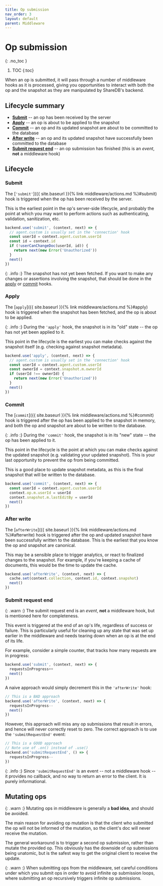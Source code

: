 ```yaml
---
title: Op submission
nav_order: 3
layout: default
parent: Middleware
---
```


# Op submission
{: .no_toc }

1. TOC
{:toc}

When an op is submitted, it will pass through a number of middleware hooks as it is processed, giving you opportunities to interact with both the op and the snapshot as they are manipulated by ShareDB's backend.

## Lifecycle summary

 - [**Submit**](#submit) -- an op has been received by the server
 - [**Apply**](#apply) -- an op is about to be applied to the snapshot
 - [**Commit**](#commit) -- an op and its updated snapshot are about to be committed to the database
 - [**After write**](#after-write) -- an op and its updated snapshot have successfully been committed to the database
 - [**Submit request end**](#submit-request-end) -- an op submission has finished (this is an _event_, **not** a middleware hook)

## Lifecycle

### Submit

The [`'submit'`]({{ site.baseurl }}{% link middleware/actions.md %}#submit) hook is triggered when the op has been received by the server.

This is the earliest point in the op's server-side lifecycle, and probably the point at which you may want to perform actions such as authenticating, validation, sanitization, etc.

```js
backend.use('submit', (context, next) => {
  // agent.custom is usually set in the 'connection' hook
  const userId = context.agent.custom.userId
  const id = context.id
  if (!userCanChangeDoc(userId, id)) {
    return next(new Error('Unauthorized'))
  }
  next()
})
```

{: .info :}
The snapshot has not yet been fetched. If you want to make any changes or assertions involving the snapshot, that should be done in the [apply](#apply) or [commit](#commit) hooks.

### Apply

The [`apply`]({{ site.baseurl }}{% link middleware/actions.md %}#apply) hook is triggered when the snapshot has been fetched, and the op is about to be applied.

{: .info :}
During the `'apply'` hook, the snapshot is in its "old" state -- the op has not yet been applied to it.

This point in the lifecycle is the earliest you can make checks against the snapshot itself (e.g. checking against snapshot metadata).

```js
backend.use('apply', (context, next) => {
  // agent.custom is usually set in the 'connection' hook
  const userId = context.agent.custom.userId
  const ownerId = context.snapshot.m.ownerId
  if (userId !== ownerId) {
    return next(new Error('Unauthorized'))
  }
  next()
})
```

### Commit

The [`commit`]({{ site.baseurl }}{% link middleware/actions.md %}#commit) hook is triggered after the op has been applied to the snapshot in memory, and both the op and snapshot are about to be written to the database.

{: .info :}
During the `'commit'` hook, the snapshot is in its "new" state -- the op has been applied to it.

This point in the lifecycle is the point at which you can make checks against the updated snapshot (e.g. validating your updated snapshot). This is your last opportunity to prevent the op from being committed.

This is a good place to update snapshot metadata, as this is the final snapshot that will be written to the database.

```js
backend.use('commit', (context, next) => {
  const userId = context.agent.custom.userId
  context.op.m.userId = userId
  context.snapshot.m.lastEditBy = userId
  next()
})
```

### After write

The [`afterWrite`]({{ site.baseurl }}{% link middleware/actions.md %}#afterwrite) hook is triggered after the op and updated snapshot have been successfully written to the database. This is the earliest that you know the op and snapshot are canonical.

This may be a sensible place to trigger analytics, or react to finalized changes to the snapshot. For example, if you're keeping a cache of documents, this would be the time to update the cache.

```js
backend.use('afterWrite', (context, next) => {
  cache.set(context.collection, context.id, context.snapshot)
  next()
})
```

### Submit request end

<!-- TODO: Link to Backend event docs -->
{: .warn :}
The submit request end is an _event_, **not** a middleware hook, but is mentioned here for completeness.

This event is triggered at the end of an op's life, regardless of success or failure. This is particularly useful for cleaning up any state that was set up earlier in the middleware and needs tearing down when an op is at the end of its life.

For example, consider a simple counter, that tracks how many requests are in progress:

```js
backend.use('submit', (context, next) => {
  requestsInProgress++
  next()
})
```

A naive approach would simply decrement this in the `'afterWrite'` hook:

```js
// This is a BAD approach
backend.use('afterWrite', (context, next) => {
  requestsInProgress--
  next()
})
```

However, this approach will miss any op submissions that result in errors, and hence will never correctly reset to zero. The correct approach is to use the `'submitRequestEnd'` event:

```js
// This is a GOOD approach
// Note use of .on() instead of .use()
backend.on('submitRequestEnd', () => {
  requestsInProgress--
})
```

{: .info :}
Since `'submitRequestEnd'` is an event -- not a middleware hook -- it provides no callback, and no way to return an error to the client. It is purely informational.

## Mutating ops

{: .warn :}
Mutating ops in middleware is generally a **bad idea**, and should be avoided.

The main reason for avoiding op mutation is that the client who submitted the op will not be informed of the mutation, so the client's doc will never receive the mutation.

The general workaround is to trigger a second op submission, rather than mutate the provided op. This obviously has the downside of op submissions being unatomic, but is the safest way to get the original client to receive the update.

{: .warn :}
When submitting ops from the middleware, set careful conditions under which you submit ops in order to avoid infinite op submission loops, where submitting an op recursively triggers infinite op submissions.
